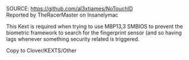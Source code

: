 SOURCE: https://github.com/al3xtjames/NoTouchID  
Reported by TheRacerMaster on Insanelymac  
  
This Kext is required when trying to use MBP13,3 SMBIOS to prevent the biometric framework to search for the fingerprint sensor (and so having lags whenever something security related is triggered.  
  
Copy to Clover/KEXTS/Other
